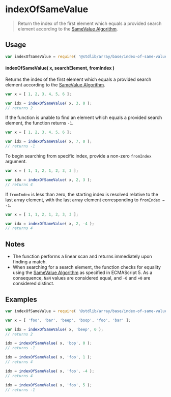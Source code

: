 <!--

@license Apache-2.0

Copyright (c) 2025 The Stdlib Authors.

Licensed under the Apache License, Version 2.0 (the "License");
you may not use this file except in compliance with the License.
You may obtain a copy of the License at

   http://www.apache.org/licenses/LICENSE-2.0

Unless required by applicable law or agreed to in writing, software
distributed under the License is distributed on an "AS IS" BASIS,
WITHOUT WARRANTIES OR CONDITIONS OF ANY KIND, either express or implied.
See the License for the specific language governing permissions and
limitations under the License.

-->

# indexOfSameValue

> Return the index of the first element which equals a provided search element according to the [SameValue Algorithm][@stdlib/assert/is-same-value].

<!-- Section to include introductory text. Make sure to keep an empty line after the intro `section` element and another before the `/section` close. -->

<section class="intro">

</section>

<!-- /.intro -->

<!-- Package usage documentation. -->

<section class="usage">

## Usage

```javascript
var indexOfSameValue = require( '@stdlib/array/base/index-of-same-value' );
```

#### indexOfSameValue( x, searchElement, fromIndex )

Returns the index of the first element which equals a provided search element according to the [SameValue Algorithm][@stdlib/assert/is-same-value].

```javascript
var x = [ 1, 2, 3, 4, 5, 6 ];

var idx = indexOfSameValue( x, 3, 0 );
// returns 2
```

If the function is unable to find an element which equals a provided search element, the function returns `-1`.

```javascript
var x = [ 1, 2, 3, 4, 5, 6 ];

var idx = indexOfSameValue( x, 7, 0 );
// returns -1
```

To begin searching from specific index, provide a non-zero `fromIndex` argument.

```javascript
var x = [ 1, 1, 2, 1, 2, 3, 3 ];

var idx = indexOfSameValue( x, 2, 3 );
// returns 4
```

If `fromIndex` is less than zero, the starting index is resolved relative to the last array element, with the last array element corresponding to `fromIndex = -1`.

```javascript
var x = [ 1, 1, 2, 1, 2, 3, 3 ];

var idx = indexOfSameValue( x, 2, -4 );
// returns 4
```

</section>

<!-- /.usage -->

<!-- Package usage notes. Make sure to keep an empty line after the `section` element and another before the `/section` close. -->

<section class="notes">

## Notes

-   The function performs a linear scan and returns immediately upon finding a match.
-   When searching for a search element, the function checks for equality using the [SameValue Algorithm][@stdlib/assert/is-same-value] as specified in ECMAScript 5. As a consequence, `NaN` values are considered equal, and `-0` and `+0` are considered distinct.

</section>

<!-- /.notes -->

<!-- Package usage examples. -->

<section class="examples">

## Examples

<!-- eslint no-undef: "error" -->

```javascript
var indexOfSameValue = require( '@stdlib/array/base/index-of-same-value' );

var x = [ 'foo', 'bar', 'beep', 'boop', 'foo', 'bar' ];

var idx = indexOfSameValue( x, 'beep', 0 );
// returns 2

idx = indexOfSameValue( x, 'bop', 0 );
// returns -1

idx = indexOfSameValue( x, 'foo', 1 );
// returns 4

idx = indexOfSameValue( x, 'foo', -4 );
// returns 4

idx = indexOfSameValue( x, 'foo', 5 );
// returns -1
```

</section>

<!-- /.examples -->

<!-- Section to include cited references. If references are included, add a horizontal rule *before* the section. Make sure to keep an empty line after the `section` element and another before the `/section` close. -->

<section class="references">

</section>

<!-- /.references -->

<!-- Section for related `stdlib` packages. Do not manually edit this section, as it is automatically populated. -->

<section class="related">

</section>

<!-- /.related -->

<!-- Section for all links. Make sure to keep an empty line after the `section` element and another before the `/section` close. -->

<section class="links">

[@stdlib/assert/is-same-value]: https://github.com/stdlib-js/assert-is-same-value

</section>

<!-- /.links -->

